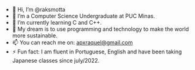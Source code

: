 - 👋 Hi, I’m @raksmotta
- 👀 I’m a Computer Science Undergraduate at PUC Minas.
- 🌱 I’m currently learning C and C++.
- 💞️ My dream is to use programming and technology to make the world more sustainable.
- 📫 You can reach me on: apxraquel@gmail.com
- ⚡ Fun fact: I am fluent in Portuguese, English and have been taking Japanese classes since july/2022.

<!---
raksmotta/raksmotta is a ✨ special ✨ repository because its `README.md` (this file) appears on your GitHub profile.
You can click the Preview link to take a look at your changes.
--->
